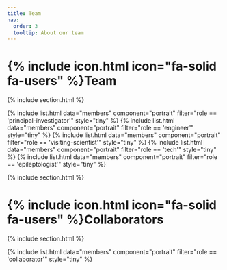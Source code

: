 ```yaml
---
title: Team
nav:
  order: 3
  tooltip: About our team
---
```


# {% include icon.html icon="fa-solid fa-users" %}Team

{% include section.html %}

{% include list.html data="members" component="portrait" filter="role == 'principal-investigator'" style="tiny" %}
{% include list.html data="members" component="portrait" filter="role == 'engineer'" style="tiny" %}
{% include list.html data="members" component="portrait" filter="role == 'visiting-scientist'" style="tiny" %}
{% include list.html data="members" component="portrait" filter="role == 'tech'" style="tiny" %}
{% include list.html data="members" component="portrait" filter="role == 'epileptologist'" style="tiny" %}

{% include section.html %}
# {% include icon.html icon="fa-solid fa-users" %}Collaborators

{% include section.html %}

{% include list.html data="members" component="portrait" filter="role == 'collaborator'" style="tiny" %}